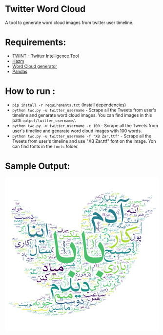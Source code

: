 # Twitter Word Cloud

A tool to generate word cloud images from twitter user timeline.

# Requirements:

- <a href="https://github.com/twintproject/twint">TWINT - Twitter Intelligence Tool</a>
- <a href="https://github.com/sobhe/hazm">Hazm</a>
- <a href="https://github.com/amueller/word_cloud">Word Cloud generator</a>
- <a href="https://github.com/pandas-dev/pandas">Pandas</a>

# How to run :

- `pip install -r requirements.txt` (Install dependencies)
- `python twc.py -u twitter_username` - Scrape all the Tweets from user's timeline and genarate word cloud images. You can find images in this path `output/twitter_username/`.
- `python twc.py -u twitter_username -c 100` - Scrape all the Tweets from user's timeline and genarate word cloud images with 100 words.
- `python twc.py -u twitter_username -f "XB Zar.ttf"` - Scrape all the Tweets from user's timeline and use "XB Zar.ttf" font on the image. Yon can find fonts in the `fonts` folder.

# Sample Output:

![Sample Result](sample.png?raw=true)
